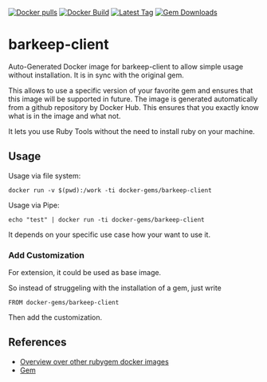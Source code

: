 [![Docker pulls](https://img.shields.io/docker/pulls/rubygem/barkeep-client.svg)](https://hub.docker.com/r/rubygem/barkeep-client/)
[![Docker Build](https://img.shields.io/docker/automated/rubygem/barkeep-client.svg)](https://hub.docker.com/r/rubygem/barkeep-client/)
[![Latest Tag](https://img.shields.io/github/tag/docker-rubygem/barkeep-client.svg)](https://hub.docker.com/r/rubygem/barkeep-client/)
[![Gem Downloads](https://img.shields.io/gem/dt/barkeep-client.svg)](https://rubygems.org/gems/barkeep-client/)
# barkeep-client

Auto-Generated Docker image for barkeep-client to allow simple usage without installation.
It is in sync with the original gem.

This allows to use a specific version of your favorite gem and ensures that this image will be supported in future.
The image is generated automatically from a github repository by Docker Hub.
This ensures that you exactly know what is in the image and what not.

It lets you use Ruby Tools without the need to install ruby on your machine.

## Usage

Usage via file system:

`docker run -v $(pwd):/work -ti docker-gems/barkeep-client`

Usage via Pipe:

`echo "test" | docker run -ti docker-gems/barkeep-client`

It depends on your specific use case how your want to use it.

### Add Customization

For extension, it could be used as base image.

So instead of struggeling with the installation of a gem, just write

`FROM docker-gems/barkeep-client`

Then add the customization.

## References

 - [Overview over other rubygem docker images](https://github.com/thinkbot/docker-rubygem)
 - [Gem](https://rubygems.org/gems/barkeep-client/)
